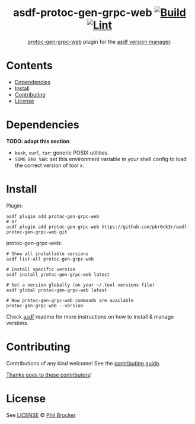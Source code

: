 <div align="center">

# asdf-protoc-gen-grpc-web [![Build](https://github.com/pbr0ck3r/asdf-protoc-gen-grpc-web/actions/workflows/build.yml/badge.svg)](https://github.com/pbr0ck3r/asdf-protoc-gen-grpc-web/actions/workflows/build.yml) [![Lint](https://github.com/pbr0ck3r/asdf-protoc-gen-grpc-web/actions/workflows/lint.yml/badge.svg)](https://github.com/pbr0ck3r/asdf-protoc-gen-grpc-web/actions/workflows/lint.yml)


[protoc-gen-grpc-web](https://github.com/pbr0ck3r/protoc-gen-grpc-web) plugin for the [asdf version manager](https://asdf-vm.com).

</div>

# Contents

- [Dependencies](#dependencies)
- [Install](#install)
- [Contributing](#contributing)
- [License](#license)

# Dependencies

**TODO: adapt this section**

- `bash`, `curl`, `tar`: generic POSIX utilities.
- `SOME_ENV_VAR`: set this environment variable in your shell config to load the correct version of tool x.

# Install

Plugin:

```shell
asdf plugin add protoc-gen-grpc-web
# or
asdf plugin add protoc-gen-grpc-web https://github.com/pbr0ck3r/asdf-protoc-gen-grpc-web.git
```

protoc-gen-grpc-web:

```shell
# Show all installable versions
asdf list-all protoc-gen-grpc-web

# Install specific version
asdf install protoc-gen-grpc-web latest

# Set a version globally (on your ~/.tool-versions file)
asdf global protoc-gen-grpc-web latest

# Now protoc-gen-grpc-web commands are available
protoc-gen-grpc-web --version
```

Check [asdf](https://github.com/asdf-vm/asdf) readme for more instructions on how to
install & manage versions.

# Contributing

Contributions of any kind welcome! See the [contributing guide](contributing.md).

[Thanks goes to these contributors](https://github.com/pbr0ck3r/asdf-protoc-gen-grpc-web/graphs/contributors)!

# License

See [LICENSE](LICENSE) © [Phil Brocker](https://github.com/pbr0ck3r/)
